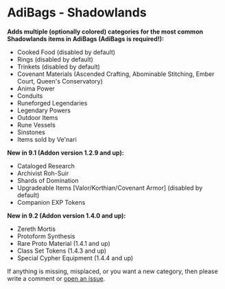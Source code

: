 # AdiBags - Shadowlands

**Adds multiple (optionally colored) categories for the most common Shadowlands items in AdiBags (AdiBags is required!):**

* Cooked Food (disabled by default)
* Rings (disabled by default)
* Trinkets (disabled by default)
* Covenant Materials (Ascended Crafting, Abominable Stitching, Ember Court, Queen's Conservatory)
* Anima Power
* Conduits
* Runeforged Legendaries
* Legendary Powers
* Outdoor Items
* Rune Vessels
* Sinstones
* Items sold by Ve'nari

**New in 9.1 (Addon version 1.2.9 and up):**

* Cataloged Research
* Archivist Roh-Suir
* Shards of Domination
* Upgradeable Items [Valor/Korthian/Covenant Armor] (disabled by default)
* Companion EXP Tokens

**New in 9.2 (Addon version 1.4.0 and up):**

* Zereth Mortis
* Protoform Synthesis
* Rare Proto Material (1.4.1 and up)
* Class Set Tokens (1.4.3 and up)
* Special Cypher Equipment (1.4.4 and up)

If anything is missing, misplaced, or you want a new category, then please write a comment or [open an issue](https://github.com/Zottelchen/adibags-shadowlands/issues).
